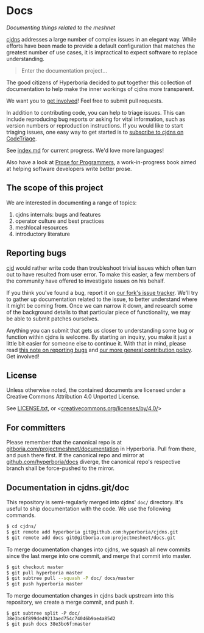 # Docs

*Documenting things related to the meshnet*

[cjdns](https://github.com/hyperboria/cjdns) addresses a large number of complex issues in an elegant way. While efforts have been made to provide a default configuration that matches the greatest number of use cases, it is impractical to expect software to replace understanding.

> Enter the documentation project...

The good citizens of Hyperboria decided to put together this collection of documentation to help make the inner workings of cjdns more transparent.

We want you to [get involved](http://www.roaming-initiative.com/blog/posts/wtfm)! Feel free to submit pull requests.

In addition to contributing code, you can help to triage issues. This can include reproducing bug reports or asking for vital information, such as version numbers or reproduction instructions. If you would like to start triaging issues, one easy way to get started is to [subscribe to cjdns on CodeTriage](https://www.codetriage.com/cjdelisle/cjdns).

See [index.md](index.md) for current progress. We'd love more languages!

Also have a look at [Prose for Programmers](https://github.com/joshuacc/prose-for-programmers), a work-in-progress book aimed at helping software developers write better prose.


## The scope of this project

We are interested in documenting a range of topics:

1. cjdns internals: bugs and features
2. operator culture and best practices
3. meshlocal resources
4. introductory literature


## Reporting bugs

[cjd](https://github.com/cjdelisle) would rather write code than troubleshoot trivial issues which often turn out to have resulted from user error. To make this easier, a few members of the community have offered to investigate issues on his behalf.

If you think you've found a bug, report it on [our fork's issue tracker](https://github.com/hyperboria/cjdns/issues). We'll try to gather up documentation related to the issue, to better understand where it might be coming from. Once we can narrow it down, and research some of the background details to that particular piece of functionality, we may be able to submit patches ourselves.

Anything you can submit that gets us closer to understanding some bug or function within cjdns is welcome. By starting an inquiry, you make it just a little bit easier for someone else to continue it. With that in mind, please read [this note on reporting bugs](bugs/reporting.md) and [our more general contribution policy](bugs/policy.md). Get involved!

## License

Unless otherwise noted, the contained documents are licensed under a
Creative Commons Attribution 4.0 Unported License.

See [LICENSE.txt](LICENSE.txt), or <[creativecommons.org/licenses/by/4.0/](https://creativecommons.org/licenses/by/4.0/)>


## For committers

Please remember that the canonical repo is at [gitboria.com/projectmeshnet/documentation](http://gitboria.com/projectmeshnet/documentation) in Hyperboria.
Pull from there, and push there first.
If the canonical repo and mirror at [github.com/hyperboria/docs](https://github.com/hyperboria/docs) diverge,
the canonical repo's respective branch shall be force-pushed to the mirror.


## Documentation in cjdns.git/doc

This repository is semi-regularly merged into cjdns' `doc/` directory.
It's useful to ship documentation with the code.
We use the following commands.

```sh
$ cd cjdns/
$ git remote add hyperboria git@github.com:hyperboria/cjdns.git
$ git remote add docs git@gitboria.com:projectmeshnet/docs.git
```

To merge documentation changes into cjdns,
we squash all new commits since the last merge into one commit,
and merge that commit into master.

```sh
$ git checkout master
$ git pull hyperboria master
$ git subtree pull --squash -P doc/ docs/master
$ git push hyperboria master
```

To merge documentation changes in cjdns back upstream into this repository,
we create a merge commit, and push it.

```
$ git subtree split -P doc/
38e3bc6f899de49213aed754c74046b9ae4a85d2
$ git push docs 38e3bc6f:master
```

